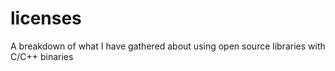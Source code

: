# licenses
A breakdown of what I have gathered about using open source libraries with C/C++ binaries
